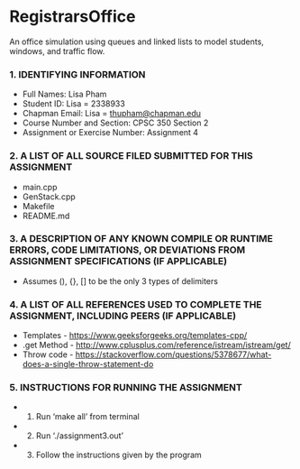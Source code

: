 # RegistrarsOffice
An office simulation using queues and linked lists to model students, windows, and traffic flow.

### 1. IDENTIFYING INFORMATION
  * Full Names: Lisa Pham
  * Student ID: Lisa = 2338933
  * Chapman Email: Lisa = thupham@chapman.edu
  * Course Number and Section: CPSC 350 Section 2
  * Assignment or Exercise Number: Assignment 4

### 2. A LIST OF ALL SOURCE FILED SUBMITTED FOR THIS ASSIGNMENT
  * main.cpp
  * GenStack.cpp
  * Makefile
  * README.md

### 3. A DESCRIPTION OF ANY KNOWN COMPILE OR RUNTIME ERRORS, CODE LIMITATIONS, OR DEVIATIONS FROM ASSIGNMENT SPECIFICATIONS (IF APPLICABLE)
  * Assumes (), {}, [] to be the only 3 types of delimiters

### 4. A LIST OF ALL REFERENCES USED TO COMPLETE THE ASSIGNMENT, INCLUDING PEERS (IF APPLICABLE)
  * Templates - https://www.geeksforgeeks.org/templates-cpp/
  * .get Method - http://www.cplusplus.com/reference/istream/istream/get/
  * Throw code - https://stackoverflow.com/questions/5378677/what-does-a-single-throw-statement-do

### 5. INSTRUCTIONS FOR RUNNING THE ASSIGNMENT
  * 1. Run ‘make all’ from terminal
  * 2. Run ‘./assignment3.out’
  * 3. Follow the instructions given by the program

